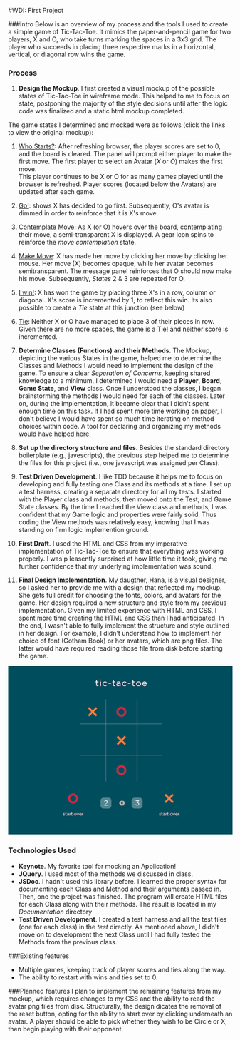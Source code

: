#WDI: First Project

###Intro
Below is an overview of my process and the tools I used to create a simple game of Tic-Tac-Toe.  It mimics the paper-and-pencil game for two players, 
X and O, who take turns marking the spaces in a 3x3 grid. The player who succeeds in placing three respective marks in a horizontal, vertical, or diagonal row wins the game.
### Process
1. **Design the Mockup**.
  I first created a visual mockup of the possible states of Tic-Tac-Toe in wireframe mode. This helped to me to focus on state,
  postponing the majority of the style decisions until after the logic code was finalized and a static html mockup completed.
  
  The game states I determined and mocked were as follows (click the links to view the original mockup):
  1. [Who Starts?][Fig1]: After refreshing browser, the player scores are set to 0, and the board is cleared.  The panel will prompt either player to make the first move.
  The first player to select an Avatar (*X* or *O*) makes the first move.  
  This player continues to be X or O for as many games played until the browser is refreshed.  Player scores (located below the Avatars) are updated after each game.
  2. [Go!][Fig2]: shows X has decided to go first.  Subsequently, O's avatar is dimmed in order to reinforce that it is X's move.
  3. [Contemplate Move][Fig3]: As X (or O) hovers over the board, contemplating their move, a semi-transparent X is displayed.  A gear icon spins to reinforce the _move contemplation_ state.
  4. [Make Move][Fig4]: X has made her move by clicking her move by clicking her mouse.  Her move (X) becomes opaque, while her avatar becomes semitransparent.
  The message panel reinforces that O should now make his move.  Subsequently, *States* 2 & 3 are repeated for O.
  5. [I win!][Fig5]: X has won the game by placing three X's in a row, column or diagonal.  X's score is incremented by 1, to reflect this win.
  Its also possible to create a _Tie_ state at this junction (see below)
  6. [Tie][Fig6]: Neither X or O have managed to place 3 of their pieces in row.  Given there are no more spaces, the game is a Tie! and neither score is incremented.  


2. **Determine Classes (Functions) and their Methods**.  The Mockup, depicting the various States in the game, helped me to determine the Classes and Methods I would need to implement the design of the game.   To ensure a clear *Seperation of Concerns*, keeping shared knowledge to a minimum, I determined I would need a **Player**, **Board**, **Game State**, and **View** class. Once I understood the classes, I began brainstorming the methods 
I would need for each of the classes.  Later on, during the implementation,  it became clear that I didn't spent enough time on this task.  If I had spent more time working on paper, I don't believe I would have spent so much time iterating on method choices within code. A tool for declaring and organizing my methods would have helped here.

3. **Set up the directory structure and files**. Besides the standard directory boilerplate (e.g., javescripts), the previous step helped me to 
determine the files for this project (i.e., one javascript was assigned per Class).
 
4. **Test Driven Development**.  I like TDD because it helps me to focus on developing and fully testing one Class and its methods at a time.  I set up a test harness, creating a separate directory for all my tests.  I started with the Player class and methods, then moved onto the Test, and Game State classes. By the time I reached the View class and methods, I was confident that my Game logic and properties were fairly solid.  Thus coding the View methods was relatively easy, knowing that I was standing on firm logic implemention ground.

5. **First Draft**.  I used the HTML and CSS from my imperative implementation of Tic-Tac-Toe to ensure that everything was working properly.  I was p
leasently surprised at how little time it took, giving me further confidence that my underlying implementation was sound.

6. **Final Design Implementation**.  My daugther, Hana, is a visual designer,  so I asked her to provide me with a design that reflected my mockup.
She gets full credit for choosing the fonts, colors, and avatars for the game. Her design required a new structure and style from my previous implementation.  Given my limited experience with HTML and CSS, I spent more time creating the HTML and CSS than I had anticipated. In the end, I wasn't able to fully implement the structure and style outlined in her design. For example, I didn't understand how to implement her choice of font (Gotham Book) or her avatars, which are png files. The latter would have required reading those file from disk before starting the game.

  ![design](./design/ttt-design.jpg?raw=true)


### Technologies Used
* **Keynote**. My favorite tool for mocking an Application!
* **JQuery**. I used most of the methods we discussed in class.
* **JSDoc**. I hadn't used this library before.  I learned the proper syntax for documenting each Class and Method and their arguments passed in.  Then, one the project was finished.  The program will create HTML files for each Class along with their methods.  The result is located in my *Documentation* directory
* **Test Driven Development**. I created a test harness and all the test files (one for each class) in the *test* directly.  As mentioned above, I didn't move on to development the next Class until I had fully tested the Methods from the previous class.  

###Existing features
* Multiple games, keeping track of player scores and ties along the way.
* The ability to restart with wins and ties set to 0.

###Planned features
I plan to implement the remaining features from my mockup, which requires changes to my CSS and the ability to read the avatar png files from disk. Structurally, the design dicates the removal of the reset button, opting for the ability to start over by clicking underneath an avatar. A player should be able to pick whether they wish to be Circle or X, then begin playing with their opponent.

[Fig1]:./design/ttt-mockup/ttt-mockup.001.jpg?raw=true
[Fig2]:./design/ttt-mockup/ttt-mockup.002.jpg?raw=true
[Fig3]:./design/ttt-mockup/ttt-mockup.003.jpg?raw=true
[Fig4]:./design/ttt-mockup/ttt-mockup.004.jpg?raw=true
[Fig5]:./design/ttt-mockup/ttt-mockup.005.jpg?raw=true
[Fig6]:./design/ttt-mockup/ttt-mockup.006.jpg?raw=true

